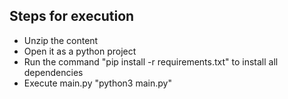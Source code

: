 Steps for execution
---------------------

 * Unzip the content
 * Open it as a python project
 * Run the command "pip install -r requirements.txt" to install all dependencies
 * Execute main.py "python3 main.py"

